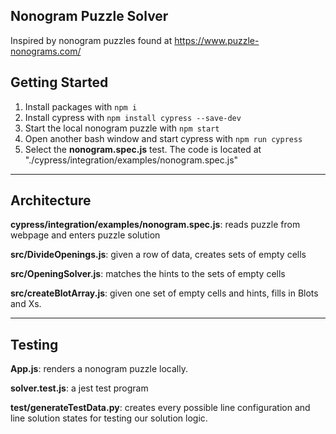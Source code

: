 ## Nonogram Puzzle Solver ##

Inspired by nonogram puzzles found at https://www.puzzle-nonograms.com/

## Getting Started ##

1. Install packages with `npm i`
2. Install cypress with `npm install cypress --save-dev`
3. Start the local nonogram puzzle with `npm start`
3. Open another bash window and start cypress with `npm run cypress`
4. Select the <strong>nonogram.spec.js</strong> test. The code is located at "./cypress/integration/examples/nonogram.spec.js"

<hr>

## Architecture ##
**cypress/integration/examples/nonogram.spec.js**: reads puzzle from webpage and enters puzzle solution

**src/DivideOpenings.js**: given a row of data, creates sets of empty cells

**src/OpeningSolver.js**: matches the hints to the sets of empty cells

**src/createBlotArray.js**: given one set of empty cells and hints, fills in Blots and Xs.

<hr>

## Testing ##
**App.js**: renders a nonogram puzzle locally.

**solver.test.js**: a jest test program

**test/generateTestData.py**: creates every possible line configuration and line solution states for testing our solution logic.